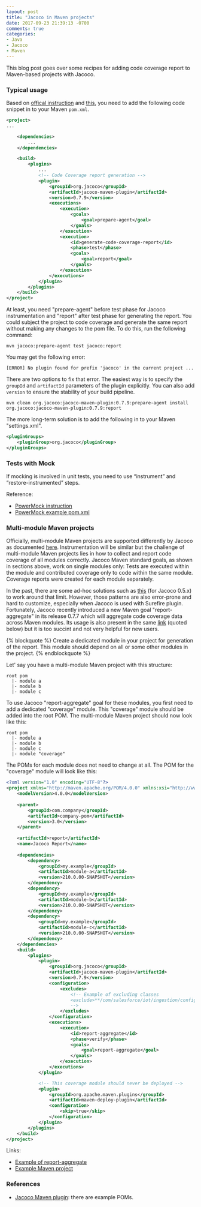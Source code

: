 ```yaml
---
layout: post
title: "Jacoco in Maven projects"
date: 2017-09-23 21:39:13 -0700
comments: true
categories: 
- Java
- Jacoco
- Maven
---
```


This blog post goes over some recipes for adding code coverage report to Maven-based projects with Jacoco.

<!--more-->

### Typical usage

Based on [offical instruction](http://www.eclemma.org/jacoco/trunk/doc/maven.html) and [this](https://stackoverflow.com/questions/36199422/maven-unit-test-code-coverage), you need to add the following code snippet in to your Maven `pom.xml`.

``` xml Jacoco usage (typical Maven project)
<project>
...

    <dependencies>
        ...
    </dependencies>

    <build>
        <plugins>
            ...
            <!-- Code Coverage report generation -->
            <plugin>
                <groupId>org.jacoco</groupId>
                <artifactId>jacoco-maven-plugin</artifactId>
                <version>0.7.9</version>
                <executions>
                    <execution>
                        <goals>
                            <goal>prepare-agent</goal>
                        </goals>
                    </execution>
                    <execution>
                        <id>generate-code-coverage-report</id>
                        <phase>test</phase>
                        <goals>
                            <goal>report</goal>
                        </goals>
                    </execution>
                </executions>
            </plugin>
        </plugins>
    </build>
</project>
```

At least, you need "prepare-agent" before test phase for Jacoco instrumentation and "report" after test phase for generating the report.
You could subject the project to code coverage and generate the same report without making any changes to the pom file. 
To do this, run the following command:

``` plain Jacoco from Maven command-line
mvn jacoco:prepare-agent test jacoco:report
```

You may get the following error:

``` plain
[ERROR] No plugin found for prefix 'jacoco' in the current project ...
```

There are two options to fix that error. 
The easiest way is to specify the `groupId` and `artifactId` parameters of the plugin explicitly.
You can also add `version` to ensure the stability of your build pipeline.

``` plain
mvn clean org.jacoco:jacoco-maven-plugin:0.7.9:prepare-agent install org.jacoco:jacoco-maven-plugin:0.7.9:report
```

The more long-term solution is to add the following in to your Maven "settings.xml".

``` xml Maven settings
<pluginGroups>
    <pluginGroup>org.jacoco</pluginGroup>
</pluginGroups>
```

### Tests with Mock

If mocking is involved in unit tests, you need to use “instrument” and “restore-instrumented” steps.

Reference:

* [PowerMock instruction](https://github.com/powermock/powermock/wiki/Code-coverage-with-JaCoCo)
* [PowerMock example pom.xml](https://github.com/powermock/powermock-examples-maven/blob/master/jacoco-offline/pom.xml)

### Multi-module Maven projects

Officially, multi-module Maven projects are supported differently by Jacoco as documented [here](https://github.com/jacoco/jacoco/wiki/MavenMultiModule).
Instrumentation will be similar but the challenge of multi-module Maven projects lies in how to collect and report code coverage of all modules correctly.
Jacoco Maven standard goals, as shown in sections above, work on single modules only: Tests are executed within the module and contributed coverage only to code within the same module.
Coverage reports were created for each module separately.

In the past, there are some ad-hoc solutions such as [this](https://dzone.com/articles/jacoco-maven-multi-module) (for Jacoco 0.5.x) to work around that limit.
However, those patterns are also error-prone and hard to customize, especially when Jacoco is used with Surefire plugin.
Fortunately, Jacoco recently introduced a new Maven goal "report-aggregate" in its release 0.7.7 which will aggregate code coverage data across Maven modules.
Its usage is also present in the same [link](https://github.com/jacoco/jacoco/wiki/MavenMultiModule) (quoted below) but it is too succint and not very helpful for new users.

{% blockquote %}
Create a dedicated module in your project for generation of the report. This module should depend on all or some other modules in the project.
{% endblockquote %}

Let' say you have a multi-module Maven project with this structure:

``` plain Multi-module Maven project
root pom
  |- module a
  |- module b
  |- module c
```

To use Jacoco "report-aggregate" goal for these modules, you first need to add a dedicated "coverage" module.
This "coverage" module should be added into the root POM.
The multi-module Maven project should now look like this:

``` plain Multi-module Maven project with aggregate coverage module
root pom
  |- module a
  |- module b
  |- module c
  |- module "coverage"
```

The POMs for each module does not need to change at all.
The POM for the "coverage" module will look like this:

``` xml Maven pom.xml for coverage module
<?xml version="1.0" encoding="UTF-8"?>
<project xmlns="http://maven.apache.org/POM/4.0.0" xmlns:xsi="http://www.w3.org/2001/XMLSchema-instance" xsi:schemaLocation="http://maven.apache.org/POM/4.0.0 http://maven.apache.org/xsd/maven-4.0.0.xsd">
    <modelVersion>4.0.0</modelVersion>
    
    <parent>
        <groupId>com.company</groupId>
        <artifactId>company-pom</artifactId>
        <version>3.0</version>
    </parent>
    
    <artifactId>report</artifactId>
    <name>Jacoco Report</name>
    
    <dependencies>
        <dependency>
            <groupId>my.example</groupId>
            <artifactId>module-a</artifactId>
            <version>210.0.00-SNAPSHOT</version>
        </dependency>
        <dependency>
            <groupId>my.example</groupId>
            <artifactId>module-b</artifactId>
            <version>210.0.00-SNAPSHOT</version>
        </dependency>
        <dependency>
            <groupId>my.example</groupId>
            <artifactId>module-c</artifactId>
            <version>210.0.00-SNAPSHOT</version>
        </dependency>
    </dependencies>
    <build>
        <plugins>
            <plugin>
                <groupId>org.jacoco</groupId>
                <artifactId>jacoco-maven-plugin</artifactId>
                <version>0.7.9</version>
                <configuration>
                    <excludes>
                        <!-- Example of excluding classes 
                        <exclude>**/com/salesforce/iot/ingestion/config/AutoConfiguration.class</exclude>
                        -->
                    </excludes>
                </configuration>
                <executions>
                    <execution>
                        <id>report-aggregate</id>
                        <phase>verify</phase>
                        <goals>
                            <goal>report-aggregate</goal>
                        </goals>
                    </execution>
                </executions>
            </plugin>

            <!-- This coverage module should never be deployed -->
            <plugin>
                <groupId>org.apache.maven.plugins</groupId>
                <artifactId>maven-deploy-plugin</artifactId>
                <configuration>
                    <skip>true</skip>
                </configuration>
            </plugin>
        </plugins>
    </build>
</project>

```

Links:

* [Example of report-aggregate](https://stackoverflow.com/questions/13031219/how-to-configure-multi-module-maven-sonar-jacoco-to-give-merged-coverage-rep/37871210#37871210)
* [Example Maven project](https://github.com/jacoco/jacoco/tree/master/jacoco-maven-plugin.test/it/it-report-aggregate)

### References

* [Jacoco Maven plugin](http://www.jacoco.org/jacoco/trunk/doc/maven.html): there are example POMs.

<!--
* [Cross-module reporting](https://stackoverflow.com/questions/41885772/jacoco-simple-integration-test-solution/41901853#41901853)
-->